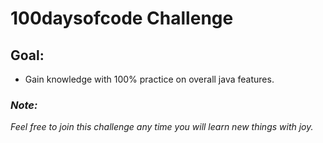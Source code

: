 # 100daysofcode Challenge
 

    
  ## Goal:
   - Gain knowledge with 100% practice on overall java features.
   
### *Note:*
*Feel free to join this challenge any time you will learn new things with joy.*
